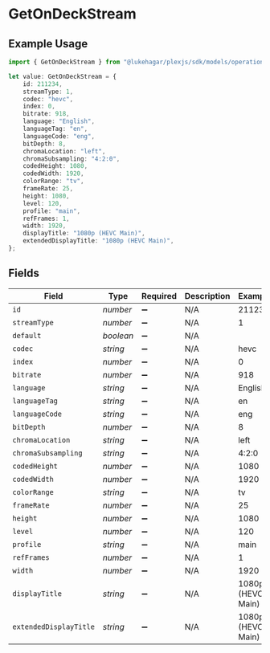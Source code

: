 # GetOnDeckStream

## Example Usage

```typescript
import { GetOnDeckStream } from "@lukehagar/plexjs/sdk/models/operations";

let value: GetOnDeckStream = {
    id: 211234,
    streamType: 1,
    codec: "hevc",
    index: 0,
    bitrate: 918,
    language: "English",
    languageTag: "en",
    languageCode: "eng",
    bitDepth: 8,
    chromaLocation: "left",
    chromaSubsampling: "4:2:0",
    codedHeight: 1080,
    codedWidth: 1920,
    colorRange: "tv",
    frameRate: 25,
    height: 1080,
    level: 120,
    profile: "main",
    refFrames: 1,
    width: 1920,
    displayTitle: "1080p (HEVC Main)",
    extendedDisplayTitle: "1080p (HEVC Main)",
};
```

## Fields

| Field                  | Type                   | Required               | Description            | Example                |
| ---------------------- | ---------------------- | ---------------------- | ---------------------- | ---------------------- |
| `id`                   | *number*               | :heavy_minus_sign:     | N/A                    | 211234                 |
| `streamType`           | *number*               | :heavy_minus_sign:     | N/A                    | 1                      |
| `default`              | *boolean*              | :heavy_minus_sign:     | N/A                    |                        |
| `codec`                | *string*               | :heavy_minus_sign:     | N/A                    | hevc                   |
| `index`                | *number*               | :heavy_minus_sign:     | N/A                    | 0                      |
| `bitrate`              | *number*               | :heavy_minus_sign:     | N/A                    | 918                    |
| `language`             | *string*               | :heavy_minus_sign:     | N/A                    | English                |
| `languageTag`          | *string*               | :heavy_minus_sign:     | N/A                    | en                     |
| `languageCode`         | *string*               | :heavy_minus_sign:     | N/A                    | eng                    |
| `bitDepth`             | *number*               | :heavy_minus_sign:     | N/A                    | 8                      |
| `chromaLocation`       | *string*               | :heavy_minus_sign:     | N/A                    | left                   |
| `chromaSubsampling`    | *string*               | :heavy_minus_sign:     | N/A                    | 4:2:0                  |
| `codedHeight`          | *number*               | :heavy_minus_sign:     | N/A                    | 1080                   |
| `codedWidth`           | *number*               | :heavy_minus_sign:     | N/A                    | 1920                   |
| `colorRange`           | *string*               | :heavy_minus_sign:     | N/A                    | tv                     |
| `frameRate`            | *number*               | :heavy_minus_sign:     | N/A                    | 25                     |
| `height`               | *number*               | :heavy_minus_sign:     | N/A                    | 1080                   |
| `level`                | *number*               | :heavy_minus_sign:     | N/A                    | 120                    |
| `profile`              | *string*               | :heavy_minus_sign:     | N/A                    | main                   |
| `refFrames`            | *number*               | :heavy_minus_sign:     | N/A                    | 1                      |
| `width`                | *number*               | :heavy_minus_sign:     | N/A                    | 1920                   |
| `displayTitle`         | *string*               | :heavy_minus_sign:     | N/A                    | 1080p (HEVC Main)      |
| `extendedDisplayTitle` | *string*               | :heavy_minus_sign:     | N/A                    | 1080p (HEVC Main)      |